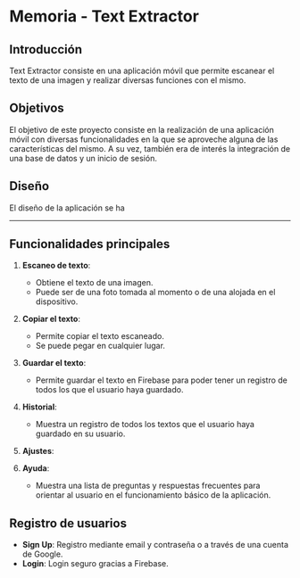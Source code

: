 # Memoria - Text Extractor 

## Introducción
Text Extractor consiste en una aplicación móvil que permite escanear el texto de una imagen y realizar diversas 
funciones con el mismo.

## Objetivos
El objetivo de este proyecto consiste en la realización de una aplicación móvil con diversas funcionalidades
en la que se aproveche alguna de las características del mismo. A su vez, también era de interés la integración de una base de datos
y un inicio de sesión.

## Diseño
El diseño de la aplicación se ha

---

## Funcionalidades principales

1. **Escaneo de texto**:
    - Obtiene el texto de una imagen.
    - Puede ser de una foto tomada al momento o de una alojada en el dispositivo.

2. **Copiar el texto**:
    - Permite copiar el texto escaneado.
    - Se puede pegar en cualquier lugar.

3. **Guardar el texto**:
    - Permite guardar el texto en Firebase para poder tener un registro de todos los que el usuario haya guardado.

4. **Historial**:
    - Muestra un registro de todos los textos que el usuario haya guardado en su usuario.

5. **Ajustes**:

6. **Ayuda**:
    - Muestra una lista de preguntas y respuestas frecuentes para orientar al usuario en el funcionamiento básico de la aplicación.

## Registro de usuarios
- **Sign Up**: Registro mediante email y contraseña o a través de una cuenta de Google.
- **Login**: Login seguro gracias a Firebase.
